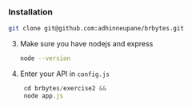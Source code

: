 

### Installation

   ```sh
   git clone git@github.com:adhinneupane/brbytes.git
   ```
3. Make sure you have nodejs and express
   ```sh
   node --version 
   ```
4. Enter your API in `config.js`
   ```js
    cd brbytes/exercise2 &&
    node app.js
   ```
